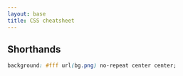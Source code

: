 ```yaml
---
layout: base
title: CSS cheatsheet
---
```


## Shorthands
```css
background: #fff url(bg.png) no-repeat center center;
```
